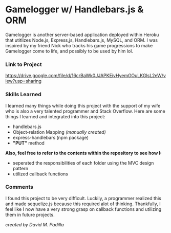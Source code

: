 # Gamelogger w/ Handlebars.js & ORM

Gamelogger is another server-based application deployed within Heroku that utitlizes Node.js, Express,js, Handlebars.js, MySQL, and ORM. I was inspired by my friend Nick who tracks his game progressions to make Gamelogger come to life, and possibly to be used by him lol.

### Link to Project

https://drive.google.com/file/d/16crBaWk0JJAPKEivHyemGOuLKGlsL2eW/view?usp=sharing

### Skills Learned

I learned many things while doing this project with the support of my wife
who is also a very talented programmer and Stack Overflow. Here are some things
I learned and integrated into this project:

- handlebars.js
- Object-relation Mapping _(manually created)_
- express-handlebars (npm package)
- **"PUT"** method

**Also, feel free to refer to the contents within the repository to see how I:**

- seperated the responsibilities of each folder using the MVC design pattern
- utilized callback functions

### Comments

I found this project to be very difficult. Luckily, a programmer realized this and made sequelize.js because this required alot of thinking. Thankfully, I feel like I now have a very strong grasp on callback functions and utilizing them in future projects.

_created by David M. Padilla_

